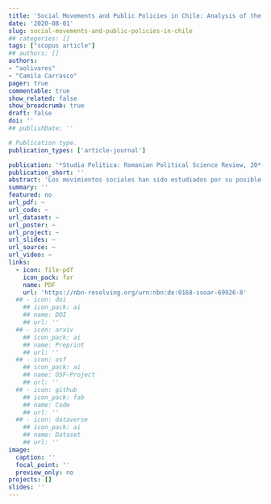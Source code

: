 ```yaml
---
title: 'Social Movements and Public Policies in Chile: Analysis of the Student Movement of 2011 and the No+AFP movement of 2016'
date: '2020-08-01'
slug: social-movements-and-public-policies-in-chile
## categories: []
tags: ["scopus article"]
## authors: []
authors:
- "aolivares"
- "Camila Carrasco"
pager: true
commentable: true
show_related: false
show_breadcrumb: true
draft: false
doi: ''
## publishDate: ''

# Publication type.
publication_types: ['article-journal']

publication: '*Studia Politica: Romanian Political Science Review, 20*(2), 203-222'
publication_short: ''
abstract: 'Los movimientos sociales han sido estudiados por su posible influencia dentro de los sistemas políticos. En los últimos 12 años, Chile ha registrado un número creciente de movimientos sociales que han jugado un papel importante en el sistema político. Este artículo adopta una metodología cualitativa con un enfoque comparativo de caso, comparando el movimiento estudiantil de 2011 y el movimiento No+AFP de 2016 y la influencia de cada movimiento en el proceso de políticas públicas, su vinculación con los partidos políticos y si esta conexión contribuye a que el movimiento tenga una mayor incidencia en la toma de decisiones. Para el desarrollo de la comparación, se utilizarán las respuestas del sistema político a los movimientos; se analizará la incidencia de los movimientos sociales por el nivel de intervención en las etapas de las políticas públicas; y finalmente, se examinará la influencia de los movimientos, distinguiendo una influencia reactiva (negarse a aceptar cualquier decisión de la autoridad) de una influencia proactiva (participar en el proceso de toma de decisiones de las políticas).'
summary: ''
featured: no
url_pdf: ~
url_code: ~
url_dataset: ~
url_poster: ~
url_project: ~
url_slides: ~
url_source: ~
url_video: ~
links:
  - icon: file-pdf
    icon_pack: far
    name: PDF
    url: 'https://nbn-resolving.org/urn:nbn:de:0168-ssoar-69926-8'
  ## - icon: doi
    ## icon_pack: ai
    ## name: DOI
    ## url: ''
  ## - icon: arxiv
    ## icon_pack: ai
    ## name: Preprint
    ## url: ''
  ## - icon: osf
    ## icon_pack: ai
    ## name: OSF-Project
    ## url: ''
  ## - icon: github
    ## icon_pack: fab
    ## name: Code
    ## url: ''
  ## - icon: dataverse
    ## icon_pack: ai
    ## name: Dataset
    ## url: ''
image:
  caption: ''
  focal_point: ''
  preview_only: no
projects: []
slides: ''
---
```

